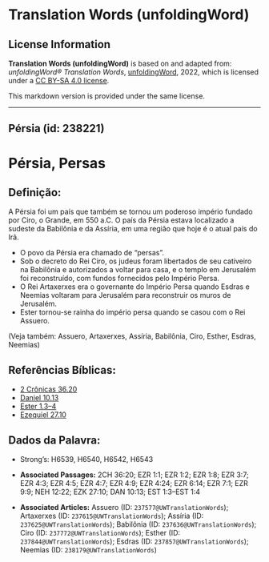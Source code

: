 # Translation Words (unfoldingWord)

## License Information

**Translation Words (unfoldingWord)** is based on and adapted from: _unfoldingWord® Translation Words_, [unfoldingWord](https://unfoldingword.org/utw), 2022, which is licensed under a [CC BY-SA 4.0 license](https://creativecommons.org/licenses/by-sa/4.0/legalcode.en).

This markdown version is provided under the same license.



--------------------------------

## Pérsia (id: 238221)

Pérsia, Persas
==============

Definição:
----------

A Pérsia foi um país que também se tornou um poderoso império fundado por Ciro, o Grande, em 550 a.C. O país da Pérsia estava localizado a sudeste da Babilônia e da Assíria, em uma região que hoje é o atual país do Irã.

* O povo da Pérsia era chamado de “persas”.
* Sob o decreto do Rei Ciro, os judeus foram libertados de seu cativeiro na Babilônia e autorizados a voltar para casa, e o templo em Jerusalém foi reconstruído, com fundos fornecidos pelo Império Persa.
* O Rei Artaxerxes era o governante do Império Persa quando Esdras e Neemias voltaram para Jerusalém para reconstruir os muros de Jerusalém.
* Ester tornou\-se rainha do império persa quando se casou com o Rei Assuero.

(Veja também: Assuero, Artaxerxes, Assíria, Babilônia, Ciro, Esther, Esdras, Neemias)

Referências Bíblicas:
---------------------

* [2 Crônicas 36\.20](https://ref.ly/2Chr36:20)
* [Daniel 10\.13](https://ref.ly/Dan10:13)
* [Ester 1\.3–4](https://ref.ly/Esth1:3-Esth1:4)
* [Ezequiel 27\.10](https://ref.ly/Ezek27:10)

Dados da Palavra:
-----------------

* Strong’s: H6539, H6540, H6542, H6543

* **Associated Passages:** 2CH 36:20; EZR 1:1; EZR 1:2; EZR 1:8; EZR 3:7; EZR 4:3; EZR 4:5; EZR 4:7; EZR 4:9; EZR 4:24; EZR 6:14; EZR 7:1; EZR 9:9; NEH 12:22; EZK 27:10; DAN 10:13; EST 1:3–EST 1:4
* **Associated Articles:** Assuero (ID: `237577@UWTranslationWords`); Artaxerxes (ID: `237615@UWTranslationWords`); Assíria (ID: `237625@UWTranslationWords`); Babilônia (ID: `237636@UWTranslationWords`); Ciro (ID: `237772@UWTranslationWords`); Esther (ID: `237844@UWTranslationWords`); Esdras (ID: `237857@UWTranslationWords`); Neemias (ID: `238179@UWTranslationWords`)

